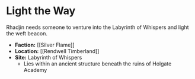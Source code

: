 # Light the Way
Rhadjin needs someone to venture into the Labyrinth of Whispers and light the weft beacon.

- **Faction:** [[Silver Flame]]
- **Location:** [[Rendwell Timberland]]
- **Site:** Labyrinth of Whispers
	- Lies within an ancient structure beneath the ruins of Holgate Academy
